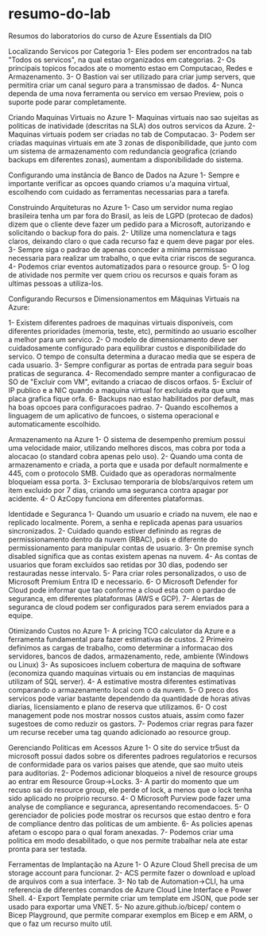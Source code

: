 # resumo-do-lab
Resumos do laboratorios do curso de Azure Essentials da DIO

Localizando Servicos por Categoria
1- Eles podem ser encontrados na tab "Todos os servicos", na qual estao organizados em categorias.
2- Os principais topicos focados ate o momento estao em Computacao, Redes e Armazenamento.
3- O Bastion vai ser utilizado para criar jump servers, que permitira criar um canal seguro para a transmissao de dados.
4- Nunca dependa de uma nova ferramenta ou servico em versao Preview, pois o suporte pode parar completamente.

Criando Maquinas Virtuais no Azure
1- Maquinas virtuais nao sao sujeitas as politicas de inatividade (descritas na SLA) dos outros servicos da Azure.
2- Maquinas virtuais podem ser criadas no tab de Computacao.
3- Podem ser criadas maquinas virtuais em ate 3 zonas de disponibilidade, que junto com um sistema de armazenamento com redundancia geografica (criando backups em diferentes zonas), aumentam a disponibilidade do sistema.

Configurando uma instância de Banco de Dados na Azure
1- Sempre e importante verificar as opcoes quando criamos u'a maquina virtual, escolhendo com cuidado as ferramentas necessarias para a tarefa.

Construindo Arquiteturas no Azure
1- Caso um servidor numa regiao brasileira tenha um par fora do Brasil, as leis de LGPD (protecao de dados) dizem que o cliente deve fazer um pedido para a Microsoft, autorizando e solicitando o backup fora do pais.
2- Utilize uma nomenclatura e tags claros, deixando claro o que cada recurso faz e quem deve pagar por eles.
3- Sempre siga o padrao de apenas conceder a minima permissao necessaria para realizar um trabalho, o que evita criar riscos de seguranca.
4- Podemos criar eventos automatizados para o resource group.
5- O log de atividade nos permite ver quem criou os recursos e quais foram as ultimas pessoas a utiliza-los.

Configurando Recursos e Dimensionamentos em Máquinas Virtuais na Azure:

1- Existem diferentes padroes de maquinas virtuais disponiveis, com diferentes prioridades (memoria, teste, etc), permitindo ao usuario escolher a melhor para um servico.
2- O modelo de dimensionamento deve ser cuidadosamente configurado para equilibrar custos e disponibilidade do servico. O tempo de consulta determina a duracao media que se espera de cada usuario.
3- Sempre configurar as portas de entrada para seguir boas praticas de seguranca.
4- Recomendado sempre manter a configuracao de SO de "Excluir com VM", evitando a criacao de discos orfaos.
5- Excluir of IP publico e a NIC quando a maquina virtual for excluida evita que uma placa grafica fique orfa.
6- Backups nao estao habilitados por default, mas ha boas opcoes para configuracoes padrao.
7- Quando escolhemos a linguagem de um aplicativo de funcoes, o sistema operacional e automaticamente escolhido.

Armazenamento na Azure
1- O sistema de desempenho premium possui uma velocidade maior, utilizando melhores discos, mas cobra por toda a alocacao (o standard cobra apenas pelo uso).
2- Quando uma conta de armazenamento e criada, a porta que e usada por default normalmente e 445, com o protocolo SMB. Cuidado que as operadoras normalmente bloqueiam essa porta.
3- Exclusao temporaria de blobs/arquivos retem um item excluido por 7 dias, criando uma seguranca contra apagar por acidente.
4- O AzCopy funciona em diferentes plataformas.

Identidade e Seguranca
1- Quando um usuario e criado na nuvem, ele nao e replicado localmente. Porem, a senha e replicada apenas para usuarios sincronizados.
2- Cuidado quando estiver definindo as regras de permissionamento dentro da nuvem (RBAC), pois e diferente do permissionamento para manipular contas de usuario.
3- On premise synch disabled significa que as contas existem apenas na nuvem.
4- As contas de usuarios que foram excluidos sao retidas por 30 dias, podendo ser restauradas nesse intervalo.
5- Para criar roles personalizados, o uso de Microsoft Premium Entra ID e necessario.
6- O Microsoft Defender for Cloud pode informar que tao conforme a cloud esta com o pardao de seguranca, em diferentes plataformas (AWS e GCP).
7- Alertas de seguranca de cloud podem ser configurados para serem enviados para a equipe.

Otimizando Custos no Azure
1- A pricing TCO calculator da Azure e a ferramenta fundamental para fazer estimativas de custos.
2 Primeiro definimos as cargas de trabalho, como determinar a informacao dos servidores, bancos de dados, armazenamento, rede, ambiente (Windows ou Linux)
3- As suposicoes incluem cobertura de maquina de software (economiza quando maquinas virtuais ou em instancias de maquinas utilizam of SQL server).
4- A estimative mostra diferentes estimativas comparando o armazenamento local com o da nuvem.
5- O preco dos servicos pode variar bastante dependendo da quantidade de horas ativas diarias, licensiamento e plano de reserva que utilizamos.
6- O cost management pode nos mostrar nossos custos atuais, assim como fazer sugestoes de como reduzir os gastors.
7- Podemos criar regras para fazer um recurse receber uma tag quando adicionado ao resource group.

Gerenciando Politicas em Acessos Azure
1- O site do service tr5ust da microsoft possui dados sobre os diferentes padroes regulatorios e recursos de conformidade para os varios paises que atende, que sao muito uteis para auditorias.
2- Podemos adicionar bloqueios a nivel de resource groups ao entrar em Resource Group->Locks. 
3- A partir do momento que um recuso sai do resource group, ele perde of lock, a menos que o lock tenha sido aplicado no proiprio recurso.
4- O Microsoft Purview pode fazer uma analyse de compliance e seguranca, apresentando recomendacoes.
5- O gerenciador de policies pode mostrar os recursos que estao dentro e fora de compliance dentro das politicas de um ambiente.
6- As policies apenas afetam o escopo para o qual foram anexadas.
7- Podemos criar uma politica em modo desabilitado, o que nos permite trabalhar nela ate estar pronta para ser testada.

Ferramentas de Implantação na Azure
1- O Azure Cloud Shell precisa de um storage account para funcionar.
2- ACS permite fazer o download e upload de arquivos com a sua interface.
3- No tab de Automation->CLI, ha uma referencia de diferentes comandos de Azure Cloud Line Interface e Power Shell.
4- Export Template permite criar um template em JSON, que pode ser usado para exportar uma VNET.
5- No azure.github.io/bicep/ contem o Bicep Playground, que permite comparar exemplos em Bicep e em ARM, o que o faz um recurso muito util.
